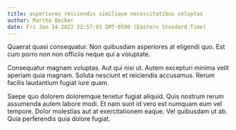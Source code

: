 ```yaml
---
title: asperiores reiciendis similique necessitatibus voluptas
author: Martha Becker
date: Fri Jan 14 2022 22:57:03 GMT-0500 (Eastern Standard Time)
---
```

Quaerat quasi consequatur. Non quibusdam asperiores at eligendi quo. Est cum porro non non officiis neque qui a voluptate.

 Consequatur magnam voluptas. Aut qui nisi ut. Autem excepturi minima velit aperiam quia magnam. Soluta nesciunt et reiciendis accusamus. Rerum facilis laudantium fugiat iure quam.

 Saepe quo dolorem doloremque tenetur fugiat aliquid. Quis nostrum rerum assumenda autem labore modi. Et nam sunt id vero est numquam eum vel tempore. Dolor molestias aut at exercitationem eaque. Vel quibusdam ut ab. Quia perferendis quia dolore fugiat.